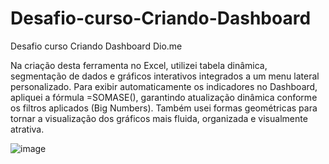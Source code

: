 # Desafio-curso-Criando-Dashboard
Desafio curso Criando Dashboard  Dio.me


Na criação desta ferramenta no Excel, utilizei tabela dinâmica, segmentação de dados e gráficos interativos integrados a um menu lateral personalizado. Para exibir automaticamente os indicadores no Dashboard, apliquei a fórmula =SOMASE(), garantindo atualização dinâmica conforme os filtros aplicados (Big Numbers). Também usei formas geométricas para tornar a visualização dos gráficos mais fluida, organizada e visualmente atrativa.


![image](https://github.com/user-attachments/assets/2b544f3d-8f33-4b26-9881-9f7fe7b057eb)
